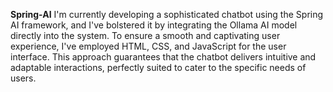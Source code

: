 ** S p r i n g - A I **
I'm currently developing a sophisticated chatbot using the Spring AI framework, and I've bolstered it by integrating the Ollama AI model directly into the system. To ensure a smooth and captivating user experience, I've employed HTML, CSS, and JavaScript for the user interface. This approach guarantees that the chatbot delivers intuitive and adaptable interactions, perfectly suited to cater to the specific needs of users.
